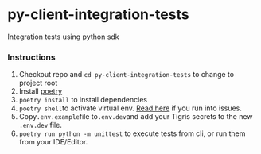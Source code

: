 # py-client-integration-tests
Integration tests using python sdk

### Instructions
1. Checkout repo and `cd py-client-integration-tests` to change to project root 
2. Install [poetry](https://python-poetry.org/docs/#installation)
3. `poetry install` to install dependencies
4. `poetry shell`to activate virtual env. [Read here](https://python-poetry.org/docs/basic-usage/#activating-the-virtual-environment) if you run into issues.
5. Copy`.env.example`file to`.env.dev`and add your Tigris secrets to the new `.env.dev` file.
6. `poetry run python -m unittest` to execute tests from cli, or run them from your IDE/Editor.